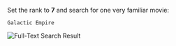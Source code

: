 Set the rank to **7** and search for one very familiar movie:

```text
Galactic Empire
```

![Full-Text Search Result](/images/tutorials/build-and-learn/chapter4-full-text-search-result.png)
